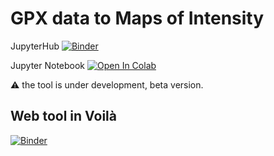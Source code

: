 # GPX data to Maps of Intensity
JupyterHub [![Binder](https://mybinder.org/badge_logo.svg)](https://mybinder.org/v2/gh/bsramo144/Thesis-Jupyter/HEAD)

Jupyter Notebook [![Open In Colab](https://colab.research.google.com/assets/colab-badge.svg)](https://colab.research.google.com/drive/1FHZmFP5zzuIhBWDRs0thnTZoyAMKdOce?usp=sharing)

:warning: the tool is under development, beta version. 

## Web tool in Voilà
[![Binder](https://mybinder.org/badge_logo.svg)](https://mybinder.org/v2/gh/bsramo144/Thesis-Jupyter/HEAD?urlpath=%2Fvoila%2Frender%2Fgpx2intensity.ipynb)
